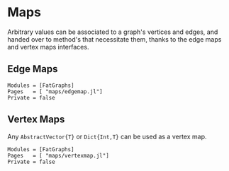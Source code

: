 # Maps
Arbitrary values can be associated to a graph's vertices and edges, and handed
over to method's that necessitate them, thanks to the edge maps and vertex maps
interfaces.

## Edge Maps
```@autodocs
Modules = [FatGraphs]
Pages   = [ "maps/edgemap.jl"]
Private = false
```

## Vertex Maps
Any `AbstractVector{T}` or `Dict{Int,T}` can be used as a vertex map.
```@autodocs
Modules = [FatGraphs]
Pages   = [ "maps/vertexmap.jl"]
Private = false
```
